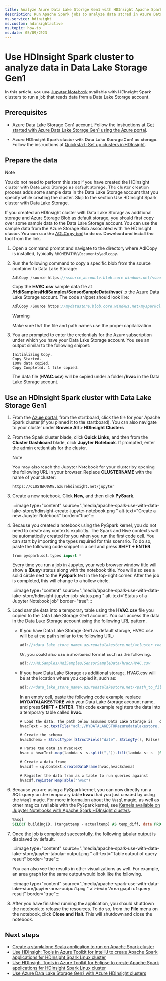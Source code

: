```yaml
---
title: Analyze Azure Data Lake Storage Gen1 with HDInsight Apache Spark
description: Run Apache Spark jobs to analyze data stored in Azure Data Lake Storage Gen1
ms.service: hdinsight
ms.custom: hdinsightactive
ms.topic: how-to
ms.date: 05/09/2023
---
```


# Use HDInsight Spark cluster to analyze data in Data Lake Storage Gen1

In this article, you use [Jupyter Notebook](https://jupyter.org/) available with HDInsight Spark clusters to run a job that reads data from a Data Lake Storage account.

## Prerequisites

* Azure Data Lake Storage Gen1 account. Follow the instructions at [Get started with Azure Data Lake Storage Gen1 using the Azure portal](../../data-lake-store/data-lake-store-get-started-portal.md).

* Azure HDInsight Spark cluster with Data Lake Storage Gen1 as storage. Follow the instructions at [Quickstart: Set up clusters in HDInsight](../hdinsight-hadoop-provision-linux-clusters.md).

## Prepare the data

> [!NOTE]  
> You do not need to perform this step if you have created the HDInsight cluster with Data Lake Storage as default storage. The cluster creation process adds some sample data in the Data Lake Storage account that you specify while creating the cluster. Skip to the section Use HDInsight Spark cluster with Data Lake Storage.

If you created an HDInsight cluster with Data Lake Storage as additional storage and Azure Storage Blob as default storage, you should first copy over some sample data to the Data Lake Storage account. You can use the sample data from the Azure Storage Blob associated with the HDInsight cluster. You can use the [ADLCopy tool](https://www.microsoft.com/download/details.aspx?id=50358) to do so. Download and install the tool from the link.

1. Open a command prompt and navigate to the directory where AdlCopy is installed, typically `%HOMEPATH%\Documents\adlcopy`.

2. Run the following command to copy a specific blob from the source container to Data Lake Storage:

    ```scala
    AdlCopy /source https://<source_account>.blob.core.windows.net/<source_container>/<blob name> /dest swebhdfs://<dest_adls_account>.azuredatalakestore.net/<dest_folder>/ /sourcekey <storage_account_key_for_storage_container>
    ```

    Copy the **HVAC.csv** sample data file at **/HdiSamples/HdiSamples/SensorSampleData/hvac/** to the Azure Data Lake Storage account. The code snippet should look like:

    ```scala
    AdlCopy /Source https://mydatastore.blob.core.windows.net/mysparkcluster/HdiSamples/HdiSamples/SensorSampleData/hvac/HVAC.csv /dest swebhdfs://mydatalakestore.azuredatalakestore.net/hvac/ /sourcekey uJUfvD6cEvhfLoBae2yyQf8t9/BpbWZ4XoYj4kAS5Jf40pZaMNf0q6a8yqTxktwVgRED4vPHeh/50iS9atS5LQ==
    ```

   > [!WARNING]  
   > Make sure that the file and path names use the proper capitalization.

3. You are prompted to enter the credentials for the Azure subscription under which you have your Data Lake Storage account. You see an output similar to the following snippet:

    ```output
    Initializing Copy.
    Copy Started.
    100% data copied.
    Copy Completed. 1 file copied.
    ```

    The data file (**HVAC.csv**) will be copied under a folder **/hvac** in the Data Lake Storage account.

## Use an HDInsight Spark cluster with Data Lake Storage Gen1

1. From the [Azure portal](https://portal.azure.com/), from the startboard, click the tile for your Apache Spark cluster (if you pinned it to the startboard). You can also navigate to your cluster under **Browse All** > **HDInsight Clusters**.

2. From the Spark cluster blade, click **Quick Links**, and then from the **Cluster Dashboard** blade, click **Jupyter Notebook**. If prompted, enter the admin credentials for the cluster.

   > [!NOTE]  
   > You may also reach the Jupyter Notebook for your cluster by opening the following URL in your browser. Replace **CLUSTERNAME** with the name of your cluster:
   >
   > `https://CLUSTERNAME.azurehdinsight.net/jupyter`

3. Create a new notebook. Click **New**, and then click **PySpark**.

    :::image type="content" source="./media/apache-spark-use-with-data-lake-store/hdinsight-create-jupyter-notebook.png " alt-text="Create a new Jupyter Notebook" border="true":::

4. Because you created a notebook using the PySpark kernel, you do not need to create any contexts explicitly. The Spark and Hive contexts will be automatically created for you when you run the first code cell. You can start by importing the types required for this scenario. To do so, paste the following code snippet in a cell and press **SHIFT + ENTER**.

	```scala
    from pyspark.sql.types import *
    ```

    Every time you run a job in Jupyter, your web browser window title will show a **(Busy)** status along with the notebook title. You will also see a solid circle next to the **PySpark** text in the top-right corner. After the job is completed, this will change to a hollow circle.

     :::image type="content" source="./media/apache-spark-use-with-data-lake-store/hdinsight-jupyter-job-status.png " alt-text="Status of a Jupyter Notebook job" border="true":::

5. Load sample data into a temporary table using the **HVAC.csv** file you copied to the Data Lake Storage Gen1 account. You can access the data in the Data Lake Storage account using the following URL pattern.

   * If you have Data Lake Storage Gen1 as default storage, HVAC.csv will be at the path similar to the following URL:

        ```scala
        adl://<data_lake_store_name>.azuredatalakestore.net/<cluster_root>/HdiSamples/HdiSamples/SensorSampleData/hvac/HVAC.csv
        ```

       Or, you could also use a shortened format such as the following:

        ```scala
        adl:///HdiSamples/HdiSamples/SensorSampleData/hvac/HVAC.csv
        ```

   * If you have Data Lake Storage as additional storage, HVAC.csv will be at the location where you copied it, such as:

        ```scala
        adl://<data_lake_store_name>.azuredatalakestore.net/<path_to_file>
        ```

     In an empty cell, paste the following code example, replace **MYDATALAKESTORE** with your Data Lake Storage account name, and press **SHIFT + ENTER**. This code example registers the data into a temporary table called **hvac**.

      ```scala
      # Load the data. The path below assumes Data Lake Storage is   default storage for the Spark cluster
      hvacText = sc.textFile("adl://MYDATALAKESTORazuredatalakestore.  net/cluster/mysparkclusteHdiSamples/HdiSamples/  SensorSampleData/hvac/HVAC.csv")

      # Create the schema
      hvacSchema = StructType([StructField("date", StringTy(), False)  ,StructField("time", StringType(), FalseStructField  ("targettemp", IntegerType(), FalseStructField("actualtemp",   IntegerType(), FalseStructField("buildingID", StringType(),   False)])

      # Parse the data in hvacText
      hvac = hvacText.map(lambda s: s.split(",")).filt(lambda s: s  [0] != "Date").map(lambda s:(str(s[0]), s(s[1]), int(s[2]), int  (s[3]), str(s[6]) ))

      # Create a data frame
      hvacdf = sqlContext.createDataFrame(hvac,hvacSchema)

      # Register the data fram as a table to run queries against
      hvacdf.registerTempTable("hvac")
      ```

6. Because you are using a PySpark kernel, you can now directly run a SQL query on the temporary table **hvac** that you just created by using the `%%sql` magic. For more information about the `%%sql` magic, as well as other magics available with the PySpark kernel, see [Kernels available on Jupyter Notebooks with Apache Spark HDInsight clusters](apache-spark-jupyter-notebook-kernels.md#parameters-supported-with-the-sql-magic).

	```sql
    %%sql
	SELECT buildingID, (targettemp - actualtemp) AS temp_diff, date FROM hvac WHERE date = \"6/1/13\"
    ```
7. Once the job is completed successfully, the following tabular output is displayed by default.

      :::image type="content" source="./media/apache-spark-use-with-data-lake-store/jupyter-tabular-output.png " alt-text="Table output of query result" border="true":::

     You can also see the results in other visualizations as well. For example, an area graph for the same output would look like the following.

     :::image type="content" source="./media/apache-spark-use-with-data-lake-store/jupyter-area-output1.png " alt-text="Area graph of query result" border="true":::

8. After you have finished running the application, you should shutdown the notebook to release the resources. To do so, from the **File** menu on the notebook, click **Close and Halt**. This will shutdown and close the notebook.


## Next steps

* [Create a standalone Scala application to run on Apache Spark cluster](apache-spark-create-standalone-application.md)
* [Use HDInsight Tools in Azure Toolkit for IntelliJ to create Apache Spark applications for HDInsight Spark Linux cluster](apache-spark-intellij-tool-plugin.md)
* [Use HDInsight Tools in Azure Toolkit for Eclipse to create Apache Spark applications for HDInsight Spark Linux cluster](apache-spark-eclipse-tool-plugin.md)
* [Use Azure Data Lake Storage Gen2 with Azure HDInsight clusters](../hdinsight-hadoop-use-data-lake-storage-gen2.md)
